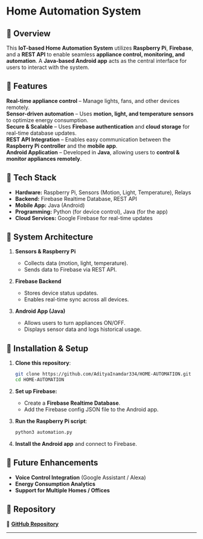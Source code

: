





#  Home Automation System

## 🔹 Overview
This **IoT-based Home Automation System** utilizes **Raspberry Pi**, **Firebase**, and a **REST API** to enable seamless **appliance control, monitoring, and automation**. A **Java-based Android app** acts as the central interface for users to interact with the system.

## 🔹 Features
 **Real-time appliance control** – Manage lights, fans, and other devices remotely.  
 **Sensor-driven automation** – Uses **motion, light, and temperature sensors** to optimize energy consumption.  
 **Secure & Scalable** – Uses **Firebase authentication** and **cloud storage** for real-time database updates.  
 **REST API Integration** – Enables easy communication between the **Raspberry Pi controller** and the **mobile app**.  
 **Android Application** – Developed in **Java**, allowing users to **control & monitor appliances remotely**.  

## 🔹 Tech Stack
- **Hardware:** Raspberry Pi, Sensors (Motion, Light, Temperature), Relays
- **Backend:** Firebase Realtime Database, REST API
- **Mobile App:** Java (Android)
- **Programming:** Python (for device control), Java (for the app)
- **Cloud Services:** Google Firebase for real-time updates

## 🔹 System Architecture
1. **Sensors & Raspberry Pi**
   - Collects data (motion, light, temperature).
   - Sends data to Firebase via REST API.

2. **Firebase Backend**
   - Stores device status updates.
   - Enables real-time sync across all devices.

3. **Android App (Java)**
   - Allows users to turn appliances ON/OFF.
   - Displays sensor data and logs historical usage.

## 🔹 Installation & Setup
1. **Clone this repository**:
   ```bash
   git clone https://github.com/AdityaInamdar334/HOME-AUTOMATION.git
   cd HOME-AUTOMATION
   ```
2. **Set up Firebase:**
   - Create a **Firebase Realtime Database**.
   - Add the Firebase config JSON file to the Android app.

3. **Run the Raspberry Pi script**:
   ```bash
   python3 automation.py
   ```
4. **Install the Android app** and connect to Firebase.

## 🔹 Future Enhancements
- **Voice Control Integration** (Google Assistant / Alexa)
- **Energy Consumption Analytics**
- **Support for Multiple Homes / Offices**

## 🔹 Repository
🔗 **[GitHub Repository](https://github.com/AdityaInamdar334/HOME-AUTOMATION)**

---
